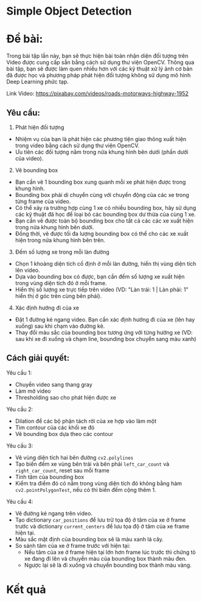 # Simple Object Detection

# Đề bài:

Trong bài tập lần này, bạn sẽ thực hiện bài toán nhận diện đối tượng trên Video được cung cấp sẵn bằng cách sử dụng thư viện OpenCV. Thông qua bài tập, bạn sẽ được làm quen nhiều hơn với các kỹ thuật xử lý ảnh cơ bản đã được học và phương pháp phát hiện đối tượng không sử dụng mô hình Deep Learning phức tạp.

Link Video: https://pixabay.com/videos/roads-motorways-highway-1952

## Yêu cầu:

1. Phát hiện đối tượng

- Nhiệm vụ của bạn là phát hiện các phương tiện giao thông xuất hiện trong video bằng cách sử dụng thư viện OpenCV.
- Ưu tiên các đối tượng nằm trong nửa khung hình bên dưới (phần dưới của video).

2. Vẽ bounding box

- Bạn cần vẽ 1 bounding box xung quanh mỗi xe phát hiện được trong khung hình.
- Bounding box phải di chuyển cùng với chuyển động của các xe trong từng frame của video.
- Có thể xảy ra trường hợp cùng 1 xe có nhiều bounding box, hãy sử dụng các kỹ thuật đã học để loại bỏ các bounding box
  dư thừa của cùng 1 xe.
- Bạn cần vẽ được toàn bộ bounding box cho tất cả các các xe xuất hiện trong nửa khung hình bên dưới.
- Đồng thời, vẽ được tối đa lượng bounding box có thể cho các xe xuất hiện trong nửa khung hình bên trên.

3. Đếm số lượng xe trong mỗi làn đường

- Chọn 1 khoảng diện tích cố định ở mỗi làn đường, hiển thị vùng diện tích lên video.
- Dựa vào bounding box có được, bạn cần đếm số lượng xe xuất hiện trong vùng diện tích đó ở mỗi frame.
- Hiển thị số lượng xe trực tiếp trên video (VD: "Làn trái: 1 | Làn phải: 1" hiển thị ở góc trên cùng bên phải).

4. Xác định hướng đi của xe

- Đặt 1 đường kẻ ngang video. Bạn cần xác định hướng đi của xe (lên hay xuống) sau khi chạm vào đường kẻ.
- Thay đổi màu sắc của bounding box tương ứng với từng hướng xe (VD: sau khi xe đi xuống và chạm line, bounding box
  chuyển sang màu xanh)

## Cách giải quyết:

Yêu cầu 1:

- Chuyển video sang thang gray
- Làm mờ video
- Thresholding sao cho phát hiện được xe

Yêu cầu 2:

- Dilation để các bộ phận tách rời của xe hợp vào làm một
- Tìm contour của các khối xe đó
- Vẽ bounding box dựa theo các contour

Yêu cầu 3:

- Vẽ vùng diện tích hai bên đường `cv2.polylines`
- Tạo biến đếm xe vùng bên trái và bên phải `left_car_count` và `right_car_count`, reset sau mỗi frame
- Tính tâm của bounding box
- Kiểm tra điểm đó có nằm trong vùng diện tích đó không bằng hàm `cv2.pointPolygonTest`, nếu có thì biến đếm cộng thêm 1.

Yêu cầu 4:

- Vẽ đường kẻ ngang trên video.
- Tạo dictionary `car_positions` để lưu trữ tọa độ ở tâm của xe ở frame trước và dictionary `current_centers` để lưu tọa độ ở tâm của xe frame hiện tại.
- Màu sắc mặt định của bounding box sẽ là màu xanh lá cây.
- So sánh tâm của xe ở frame trước với hiện tại:
  - Nếu tâm của xe ở frame hiện tại lớn hơn frame lúc trước thì chứng tỏ xe đang đi lên và chuyển màu của bounding box thành màu đen.
  - Ngược lại sẽ là đi xuống và chuyển bounding box thành màu vàng.

# Kết quả
